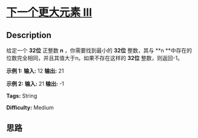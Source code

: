 # [下一个更大元素 III][title]

## Description

给定一个 **32位** 正整数  **n** ，你需要找到最小的 **32位** 整数，其与  **n
**中存在的位数完全相同，并且其值大于n。如果不存在这样的 **32位** 整数，则返回-1。

**示例 1:**
            **输入:** 12    **输出:** 21    

**示例 2:**
            **输入:** 21    **输出:** -1    


**Tags:** String

**Difficulty:** Medium

## 思路

[title]: https://leetcode-cn.com/problems/next-greater-element-iii
